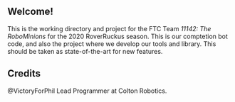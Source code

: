 ## Welcome!
This is the working directory and project for the FTC Team *11142: The RoboMinions* for the 2020 RoverRuckus season. This is our comptetion bot code, and also the project where we develop our tools and library. This should be taken as state-of-the-art for new features.



## Credits
@VictoryForPhil Lead Programmer at Colton Robotics.

